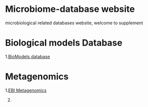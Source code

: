 # Microbiome-database website
microbiological related databases website, welcome to supplement
# Biological models Database
1.[BioModels database](http://www.ebi.ac.uk/biomodels-main/)
# Metagenomics
1.[EBI Metagenomics](https://www.ebi.ac.uk/metagenomics/about)

2.
